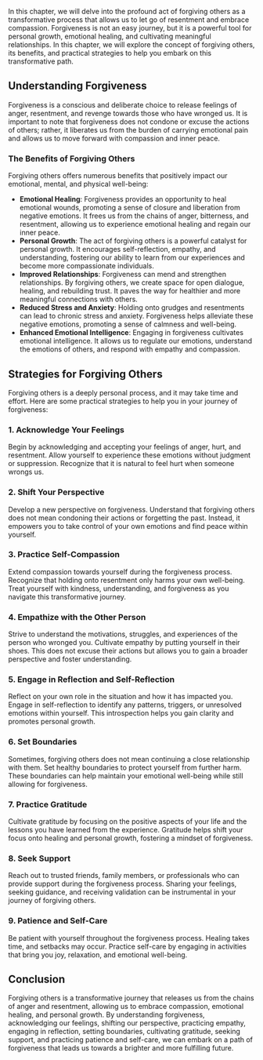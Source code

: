 
In this chapter, we will delve into the profound act of forgiving others as a transformative process that allows us to let go of resentment and embrace compassion. Forgiveness is not an easy journey, but it is a powerful tool for personal growth, emotional healing, and cultivating meaningful relationships. In this chapter, we will explore the concept of forgiving others, its benefits, and practical strategies to help you embark on this transformative path.

Understanding Forgiveness
-------------------------

Forgiveness is a conscious and deliberate choice to release feelings of anger, resentment, and revenge towards those who have wronged us. It is important to note that forgiveness does not condone or excuse the actions of others; rather, it liberates us from the burden of carrying emotional pain and allows us to move forward with compassion and inner peace.

### The Benefits of Forgiving Others

Forgiving others offers numerous benefits that positively impact our emotional, mental, and physical well-being:

* **Emotional Healing**: Forgiveness provides an opportunity to heal emotional wounds, promoting a sense of closure and liberation from negative emotions. It frees us from the chains of anger, bitterness, and resentment, allowing us to experience emotional healing and regain our inner peace.
* **Personal Growth**: The act of forgiving others is a powerful catalyst for personal growth. It encourages self-reflection, empathy, and understanding, fostering our ability to learn from our experiences and become more compassionate individuals.
* **Improved Relationships**: Forgiveness can mend and strengthen relationships. By forgiving others, we create space for open dialogue, healing, and rebuilding trust. It paves the way for healthier and more meaningful connections with others.
* **Reduced Stress and Anxiety**: Holding onto grudges and resentments can lead to chronic stress and anxiety. Forgiveness helps alleviate these negative emotions, promoting a sense of calmness and well-being.
* **Enhanced Emotional Intelligence**: Engaging in forgiveness cultivates emotional intelligence. It allows us to regulate our emotions, understand the emotions of others, and respond with empathy and compassion.

Strategies for Forgiving Others
-------------------------------

Forgiving others is a deeply personal process, and it may take time and effort. Here are some practical strategies to help you in your journey of forgiveness:

### 1. Acknowledge Your Feelings

Begin by acknowledging and accepting your feelings of anger, hurt, and resentment. Allow yourself to experience these emotions without judgment or suppression. Recognize that it is natural to feel hurt when someone wrongs us.

### 2. Shift Your Perspective

Develop a new perspective on forgiveness. Understand that forgiving others does not mean condoning their actions or forgetting the past. Instead, it empowers you to take control of your own emotions and find peace within yourself.

### 3. Practice Self-Compassion

Extend compassion towards yourself during the forgiveness process. Recognize that holding onto resentment only harms your own well-being. Treat yourself with kindness, understanding, and forgiveness as you navigate this transformative journey.

### 4. Empathize with the Other Person

Strive to understand the motivations, struggles, and experiences of the person who wronged you. Cultivate empathy by putting yourself in their shoes. This does not excuse their actions but allows you to gain a broader perspective and foster understanding.

### 5. Engage in Reflection and Self-Reflection

Reflect on your own role in the situation and how it has impacted you. Engage in self-reflection to identify any patterns, triggers, or unresolved emotions within yourself. This introspection helps you gain clarity and promotes personal growth.

### 6. Set Boundaries

Sometimes, forgiving others does not mean continuing a close relationship with them. Set healthy boundaries to protect yourself from further harm. These boundaries can help maintain your emotional well-being while still allowing for forgiveness.

### 7. Practice Gratitude

Cultivate gratitude by focusing on the positive aspects of your life and the lessons you have learned from the experience. Gratitude helps shift your focus onto healing and personal growth, fostering a mindset of forgiveness.

### 8. Seek Support

Reach out to trusted friends, family members, or professionals who can provide support during the forgiveness process. Sharing your feelings, seeking guidance, and receiving validation can be instrumental in your journey of forgiving others.

### 9. Patience and Self-Care

Be patient with yourself throughout the forgiveness process. Healing takes time, and setbacks may occur. Practice self-care by engaging in activities that bring you joy, relaxation, and emotional well-being.

Conclusion
----------

Forgiving others is a transformative journey that releases us from the chains of anger and resentment, allowing us to embrace compassion, emotional healing, and personal growth. By understanding forgiveness, acknowledging our feelings, shifting our perspective, practicing empathy, engaging in reflection, setting boundaries, cultivating gratitude, seeking support, and practicing patience and self-care, we can embark on a path of forgiveness that leads us towards a brighter and more fulfilling future.
